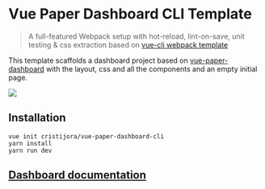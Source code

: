 # Vue Paper Dashboard CLI Template

> A full-featured Webpack setup with hot-reload, lint-on-save, unit testing & css extraction based on [vue-cli webpack template](https://github.com/vuejs-templates/webpack)

This template scaffolds a dashboard project based on [vue-paper-dashboard](https://github.com/cristijora/vue-paper-dashboard)
with the layout, css and all the components and an empty initial page.

![](https://raw.githubusercontent.com/cristijora/vue-paper-dashboard-cli/master/demo.gif)

## Installation
```
vue init cristijora/vue-paper-dashboard-cli
yarn install
yarn run dev
```

## [Dashboard documentation](https://cristijora.github.io/vue-paper-dashboard-docs/#/filestructure)

